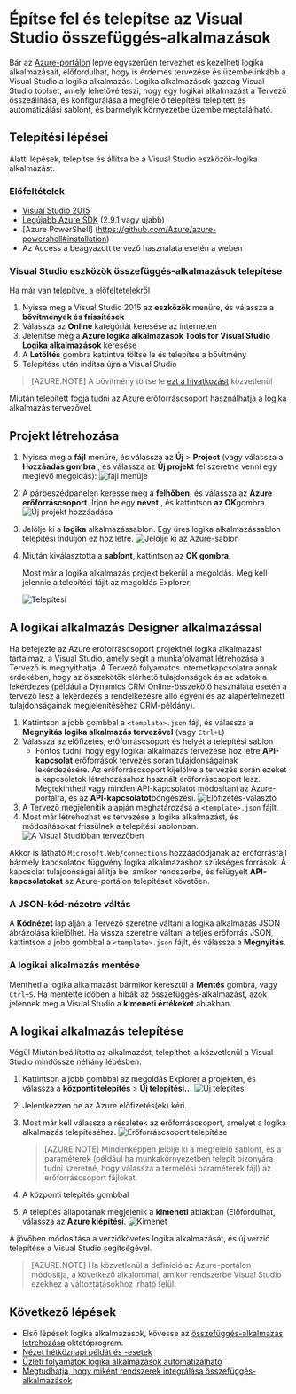 <properties 
    pageTitle="Logika alkalmazások Visual Studio build |} Microsoft Azure" 
    description="Projekt létrehozása a Visual Studióban hozhat létre, és telepítse az logika alkalmazást." 
    authors="jeffhollan" 
    manager="erikre" 
    editor="" 
    services="logic-apps" 
    documentationCenter=""/>

<tags
    ms.service="logic-apps"
    ms.workload="integration"
    ms.tgt_pltfrm="na"
    ms.devlang="na"
    ms.topic="article"
    ms.date="10/18/2016"
    ms.author="jehollan"/> 
    
# <a name="build-and-deploy-logic-apps-in-visual-studio"></a>Építse fel és telepítse az Visual Studio összefüggés-alkalmazások

Bár az [Azure-portálon](https://portal.azure.com/) lépve egyszerűen tervezhet és kezelheti logika alkalmazásait, előfordulhat, hogy is érdemes tervezése és üzembe inkább a Visual Studio a logika alkalmazás.  Logika alkalmazások gazdag Visual Studio toolset, amely lehetővé teszi, hogy egy logikai alkalmazást a Tervező összeállítása, és konfigurálása a megfelelő telepítési telepített és automatizálási sablont, és bármelyik környezetbe üzembe megtalálható.  

## <a name="installation-steps"></a>Telepítési lépései

Alatti lépések, telepítse és állítsa be a Visual Studio eszközök-logika alkalmazást.

### <a name="prerequisites"></a>Előfeltételek

- [Visual Studio 2015](https://www.visualstudio.com/downloads/download-visual-studio-vs.aspx)
- [Legújabb Azure SDK](https://azure.microsoft.com/downloads/) (2.9.1 vagy újabb)
- [Azure PowerShell] (https://github.com/Azure/azure-powershell#installation)
- Az Access a beágyazott tervező használata esetén a weben

### <a name="install-visual-studio-tools-for-logic-apps"></a>Visual Studio eszközök összefüggés-alkalmazások telepítése

Ha már van telepítve, a előfeltételekről 

1. Nyissa meg a Visual Studio 2015 az **eszközök** menüre, és válassza a **bővítmények és frissítések**
1. Válassza az **Online** kategóriát keresése az interneten
1. Jelenítse meg a **Azure logika alkalmazások Tools for Visual Studio** **Logika alkalmazások** keresése
1. A **Letöltés** gombra kattintva töltse le és telepítse a bővítmény
1. Telepítése után indítsa újra a Visual Studio

> [AZURE.NOTE] A bővítmény töltse le [ezt a hivatkozást](https://visualstudiogallery.msdn.microsoft.com/e25ad307-46cf-412e-8ba5-5b555d53d2d9) közvetlenül

Miután telepített fogja tudni az Azure erőforráscsoport használhatja a logika alkalmazás tervezővel.

## <a name="create-a-project"></a>Projekt létrehozása

1. Nyissa meg a **fájl** menüre, és válassza az **Új** >  **Project** (vagy válassza a **Hozzáadás gombra** , és válassza az **Új projekt** fel szeretne venni egy meglévő megoldás):  ![fájl menüje](./media/app-service-logic-deploy-from-vs/filemenu.png)

1. A párbeszédpanelen keresse meg a **felhőben**, és válassza az **Azure erőforráscsoport**. Írjon be egy **nevet** , és kattintson **az OK**gombra.
    ![Új projekt hozzáadása](./media/app-service-logic-deploy-from-vs/addnewproject.png)

1. Jelölje ki a **logika** alkalmazássablon. Egy üres logika alkalmazássablon telepítési induljon ez hoz létre.
    ![Jelölje ki az Azure-sablon](./media/app-service-logic-deploy-from-vs/selectazuretemplate.png)

1. Miután kiválasztotta a **sablont**, kattintson az **OK gombra**.

    Most már a logika alkalmazás projekt bekerül a megoldás. Meg kell jelennie a telepítési fájlt az megoldás Explorer:  

    ![Telepítési](./media/app-service-logic-deploy-from-vs/deployment.png)

## <a name="using-the-logic-app-designer"></a>A logikai alkalmazás Designer alkalmazással

Ha befejezte az Azure erőforráscsoport projektnél logika alkalmazást tartalmaz, a Visual Studio, amely segít a munkafolyamat létrehozása a Tervező is megnyithatja.  A Tervező folyamatos internetkapcsolatra annak érdekében, hogy az összekötők elérhető tulajdonságok és az adatok a lekérdezés (például a Dynamics CRM Online-összekötő használata esetén a tervező lesz a lekérdezés a rendelkezésre álló egyéni és az alapértelmezett tulajdonságainak megjelenítéséhez CRM-példány).

1. Kattintson a jobb gombbal a `<template>.json` fájl, és válassza a **Megnyitás logika alkalmazás tervezővel** (vagy `Ctrl+L`)
1. Válassza az előfizetés, erőforráscsoport és helyét a telepítési sablon
    - Fontos tudni, hogy egy logikai alkalmazás tervezése hoz létre **API-kapcsolat** erőforrások tervezés során tulajdonságainak lekérdezésére.  Az erőforráscsoport kijelölve a tervezés során ezeket a kapcsolatok létrehozásához használt erőforráscsoport lesz.  Megtekintheti vagy minden API-kapcsolatot módosítani az Azure-portálra, és az **API-kapcsolatot**böngészési.
    ![Előfizetés-választó](./media/app-service-logic-deploy-from-vs/designer_picker.png)
1. A Tervező megjelenítik alapján meghatározása a `<template>.json` fájlt.
1. Most már létrehozhat és tervezése a logika alkalmazást, és módosításokat frissülnek a telepítési sablonban.
    ![A Visual Studióban tervezőben](./media/app-service-logic-deploy-from-vs/designer_in_vs.png)

Akkor is látható `Microsoft.Web/connections` hozzáadódjanak az erőforrásfájl bármely kapcsolatok függvény logika alkalmazáshoz szükséges források.  A kapcsolat tulajdonságai állítja be, amikor rendszerbe, és felügyelt **API-kapcsolatokat** az Azure-portálon telepítését követően.

### <a name="switching-to-the-json-code-view"></a>A JSON-kód-nézetre váltás

A **Kódnézet** lap alján a Tervező szeretne váltani a logika alkalmazás JSON ábrázolása kijelölhet.  Ha vissza szeretne váltani a teljes erőforrás JSON, kattintson a jobb gombbal a `<template>.json` fájlt, és válassza a **Megnyitás**.

### <a name="saving-the-logic-app"></a>A logikai alkalmazás mentése

Mentheti a logika alkalmazást bármikor keresztül a **Mentés** gombra, vagy `Ctrl+S`.  Ha mentette időben a hibák az összefüggés-alkalmazást, azok jelennek meg a Visual Studio a **kimeneti értékeket** ablakban.

## <a name="deploying-your-logic-app"></a>A logikai alkalmazás telepítése

Végül Miután beállította az alkalmazást, telepítheti a közvetlenül a Visual Studio mindössze néhány lépésben. 

1. Kattintson a jobb gombbal az megoldás Explorer a projekten, és válassza a **központi telepítés** > **Új telepítési...** 
     ![Új telepítési](./media/app-service-logic-deploy-from-vs/newdeployment.png)

2. Jelentkezzen be az Azure előfizetés(ek) kéri. 

3. Most már kell válassza a részletek az erőforráscsoport, amelyet a logika alkalmazás telepítéséhez. 
    ![Erőforráscsoport telepítése](./media/app-service-logic-deploy-from-vs/deploytoresourcegroup.png)

     > [AZURE.NOTE]    Mindenképpen jelölje ki a megfelelő sablont, és a paraméterek (például ha munkakörnyezetben telepít bizonyára tudni szeretné, hogy válassza a termelési paraméterek fájl) az erőforráscsoport fájlokat. 
4. A központi telepítés gombbal
 
    
6. A telepítés állapotának megjelenik a **kimeneti** ablakban (Előfordulhat, válassza az **Azure kiépítési**. 
    ![Kimenet](./media/app-service-logic-deploy-from-vs/output.png)

A jövőben módosítása a verziókövetés logika alkalmazását, és új verzió telepítése a Visual Studio segítségével. 

> [AZURE.NOTE] Ha közvetlenül a definíció az Azure-portálon módosítja, a következő alkalommal, amikor rendszerbe Visual Studio ezekhez a változtatásokhoz írható felül.

## <a name="next-steps"></a>Következő lépések

- Első lépések logika alkalmazások, kövesse az [összefüggés-alkalmazás létrehozása](app-service-logic-create-a-logic-app.md) oktatóprogram.  
- [Nézet hétköznapi példát és -esetek](app-service-logic-examples-and-scenarios.md)
- [Üzleti folyamatok logika alkalmazások automatizálható](http://channel9.msdn.com/Events/Build/2016/T694) 
- [Megtudhatja, hogy miként rendszerek integrálása összefüggés-alkalmazások](http://channel9.msdn.com/Events/Build/2016/P462)
